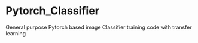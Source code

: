 # Pytorch_Classifier
General purpose Pytorch based image Classifier training code with transfer learning
